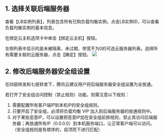 ## 1. 选择关联后端服务器
查看【LB实例列表】，列表包含所有已购负载均衡实例，点击LB实例ID，可以查看负载均衡实例的基本信息。

在绑定云主机选项卡中单击【绑定云主机】按钮。

左侧列表中显示的是未被隔离、未过期、带宽不为0的可选云服务器列表。选择所有需要关联的云服务器，点击【确定】按钮。
![](//mccdn.qcloud.com/img567f99f85f960.png)

## 2. 修改后端服务器安全组设置
在四层转发和七层转发下，腾讯云建议用户将后端服务器安全组设置为全放通。

若打开了安全组访问控制（禁止规则）功能，则需注意以下规则：
1) 需要配置所有客户端IP到本机IP的安全组规则。
2) 只要开启了安全组，必须将负载均衡 VIP 加入到后端服务器的放通规则中。
3) 对于某些恶意IP，可以设置把恶意IP加在安全组前排规则，禁止其访问后端服务器；再放通所有IP（0.0.0.0）到本机服务端口，让正常客户端可以访问。 （安全组规则是有顺序的，自顶而下进行匹配）


